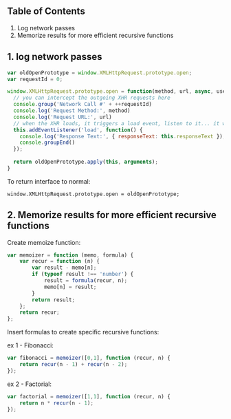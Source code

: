 ## Table of Contents
1. Log network passes
2. Memorize results for more efficient recursive functions

## 1. log network passes
```js
var oldOpenPrototype = window.XMLHttpRequest.prototype.open;
var requestId = 0;

window.XMLHttpRequest.prototype.open = function(method, url, async, user, password) {
  // you can intercept the outgoing XHR requests here
  console.group('Network Call #' + ++requestId)
  console.log('Request Method:', method)
  console.log('Request URL:', url)
  // when the XHR loads, it triggers a load event, listen to it... it will have the data you want
  this.addEventListener('load', function() {
    console.log('Response Text:', { responseText: this.responseText });
    console.groupEnd()
  });
               
  return oldOpenPrototype.apply(this, arguments);
}
```
To return interface to normal:
```
window.XMLHttpRequest.prototype.open = oldOpenPrototype;
```
## 2. Memorize results for more efficient recursive functions

Create memoize function:
  ```js
  var memoizer = function (memo, formula) {
      var recur = function (n) {
          var result - memo[n];
          if (typeof result !== 'number') {
              result = formula(recur, n);
              memo[n] = result;
          }
          return result;
      };
      return recur;
  };
  ```

Insert formulas to create specific recursive functions:

ex 1 - Fibonacci:
  ```js
  var fibonacci = memoizer([0,1], function (recur, n) {
      return recur(n - 1) + recur(n - 2);
  });
  ```
ex 2 - Factorial:
  ```js
  var factorial = memoizer([1,1], function (recur, n) {
      return n * recur(n - 1);
  });
  ```

